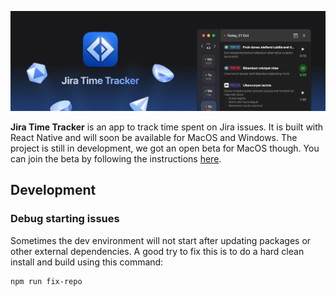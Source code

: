 ![The Jira Time Tracker app icon with an UI screenshot](.github/repo-header.jpg)

**Jira Time Tracker** is an app to track time spent on Jira issues. It is built with React Native and will soon be available for MacOS and Windows.
The project is still in development, we got an open beta for MacOS though.
You can join the beta by following the instructions [here](https://testflight.apple.com/join/mB7ZA6s5).

## Development

### Debug starting issues

Sometimes the dev environment will not start after updating packages or other external dependencies.
A good try to fix this is to do a hard clean install and build using this command:

```bash
npm run fix-repo
```

